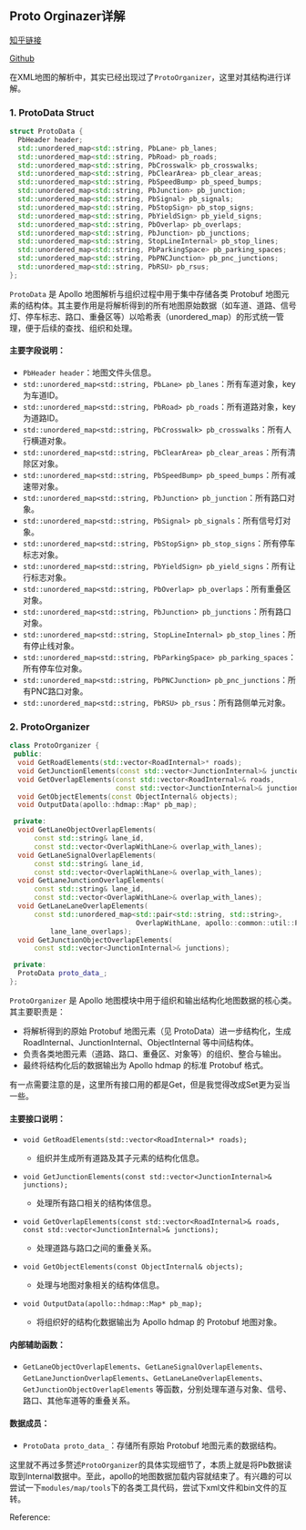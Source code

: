 <!--
 * @Author: LOTEAT
 * @Date: 2025-07-05 20:16:24
-->

## Proto Orginazer详解

[知乎链接](https://zhuanlan.zhihu.com/p/1925574451619169650)

[Github](https://github.com/LOTEAT/Apollo-Notes/blob/master/map/ProtoOrganizer/proto_organizer.md)

在XML地图的解析中，其实已经出现过了`ProtoOrganizer`，这里对其结构进行详解。

### 1. ProtoData Struct

```cpp
struct ProtoData {
  PbHeader header;
  std::unordered_map<std::string, PbLane> pb_lanes;
  std::unordered_map<std::string, PbRoad> pb_roads;
  std::unordered_map<std::string, PbCrosswalk> pb_crosswalks;
  std::unordered_map<std::string, PbClearArea> pb_clear_areas;
  std::unordered_map<std::string, PbSpeedBump> pb_speed_bumps;
  std::unordered_map<std::string, PbJunction> pb_junction;
  std::unordered_map<std::string, PbSignal> pb_signals;
  std::unordered_map<std::string, PbStopSign> pb_stop_signs;
  std::unordered_map<std::string, PbYieldSign> pb_yield_signs;
  std::unordered_map<std::string, PbOverlap> pb_overlaps;
  std::unordered_map<std::string, PbJunction> pb_junctions;
  std::unordered_map<std::string, StopLineInternal> pb_stop_lines;
  std::unordered_map<std::string, PbParkingSpace> pb_parking_spaces;
  std::unordered_map<std::string, PbPNCJunction> pb_pnc_junctions;
  std::unordered_map<std::string, PbRSU> pb_rsus;
};

```

`ProtoData` 是 Apollo 地图解析与组织过程中用于集中存储各类 Protobuf 地图元素的结构体。其主要作用是将解析得到的所有地图原始数据（如车道、道路、信号灯、停车标志、路口、重叠区等）以哈希表（unordered_map）的形式统一管理，便于后续的查找、组织和处理。

#### 主要字段说明：

-   `PbHeader header`：地图文件头信息。
-   `std::unordered_map<std::string, PbLane> pb_lanes`：所有车道对象，key为车道ID。
-   `std::unordered_map<std::string, PbRoad> pb_roads`：所有道路对象，key为道路ID。
-   `std::unordered_map<std::string, PbCrosswalk> pb_crosswalks`：所有人行横道对象。
-   `std::unordered_map<std::string, PbClearArea> pb_clear_areas`：所有清除区对象。
-   `std::unordered_map<std::string, PbSpeedBump> pb_speed_bumps`：所有减速带对象。
-   `std::unordered_map<std::string, PbJunction> pb_junction`：所有路口对象。
-   `std::unordered_map<std::string, PbSignal> pb_signals`：所有信号灯对象。
-   `std::unordered_map<std::string, PbStopSign> pb_stop_signs`：所有停车标志对象。
-   `std::unordered_map<std::string, PbYieldSign> pb_yield_signs`：所有让行标志对象。
-   `std::unordered_map<std::string, PbOverlap> pb_overlaps`：所有重叠区对象。
-   `std::unordered_map<std::string, PbJunction> pb_junctions`：所有路口对象。
-   `std::unordered_map<std::string, StopLineInternal> pb_stop_lines`：所有停止线对象。
-   `std::unordered_map<std::string, PbParkingSpace> pb_parking_spaces`：所有停车位对象。
-   `std::unordered_map<std::string, PbPNCJunction> pb_pnc_junctions`：所有PNC路口对象。
-   `std::unordered_map<std::string, PbRSU> pb_rsus`：所有路侧单元对象。

### 2. ProtoOrganizer

```cpp
class ProtoOrganizer {
 public:
  void GetRoadElements(std::vector<RoadInternal>* roads);
  void GetJunctionElements(const std::vector<JunctionInternal>& junctions);
  void GetOverlapElements(const std::vector<RoadInternal>& roads,
                          const std::vector<JunctionInternal>& junctions);
  void GetObjectElements(const ObjectInternal& objects);
  void OutputData(apollo::hdmap::Map* pb_map);

 private:
  void GetLaneObjectOverlapElements(
      const std::string& lane_id,
      const std::vector<OverlapWithLane>& overlap_with_lanes);
  void GetLaneSignalOverlapElements(
      const std::string& lane_id,
      const std::vector<OverlapWithLane>& overlap_with_lanes);
  void GetLaneJunctionOverlapElements(
      const std::string& lane_id,
      const std::vector<OverlapWithLane>& overlap_with_lanes);
  void GetLaneLaneOverlapElements(
      const std::unordered_map<std::pair<std::string, std::string>,
                               OverlapWithLane, apollo::common::util::PairHash>&
          lane_lane_overlaps);
  void GetJunctionObjectOverlapElements(
      const std::vector<JunctionInternal>& junctions);

 private:
  ProtoData proto_data_;
};
```

`ProtoOrganizer` 是 Apollo 地图模块中用于组织和输出结构化地图数据的核心类。其主要职责是：

-   将解析得到的原始 Protobuf 地图元素（见 ProtoData）进一步结构化，生成 RoadInternal、JunctionInternal、ObjectInternal 等中间结构体。
-   负责各类地图元素（道路、路口、重叠区、对象等）的组织、整合与输出。
-   最终将结构化后的数据输出为 Apollo hdmap 的标准 Protobuf 格式。

有一点需要注意的是，这里所有接口用的都是Get，但是我觉得改成Set更为妥当一些。

#### 主要接口说明：

-   `void GetRoadElements(std::vector<RoadInternal>* roads);`
    -   组织并生成所有道路及其子元素的结构化信息。

-   `void GetJunctionElements(const std::vector<JunctionInternal>& junctions);`
    -   处理所有路口相关的结构体信息。

-   `void GetOverlapElements(const std::vector<RoadInternal>& roads, const std::vector<JunctionInternal>& junctions);`
    -   处理道路与路口之间的重叠关系。

-   `void GetObjectElements(const ObjectInternal& objects);`
    -   处理与地图对象相关的结构体信息。

-   `void OutputData(apollo::hdmap::Map* pb_map);`
    -   将组织好的结构化数据输出为 Apollo hdmap 的 Protobuf 地图对象。

#### 内部辅助函数：

-   `GetLaneObjectOverlapElements`、`GetLaneSignalOverlapElements`、`GetLaneJunctionOverlapElements`、`GetLaneLaneOverlapElements`、`GetJunctionObjectOverlapElements` 等函数，分别处理车道与对象、信号、路口、其他车道等的重叠关系。

#### 数据成员：

-   `ProtoData proto_data_`：存储所有原始 Protobuf 地图元素的数据结构。

这里就不再过多赘述`ProtoOrganizer`的具体实现细节了，本质上就是将Pb数据读取到Internal数据中。至此，apollo的地图数据加载内容就结束了。有兴趣的可以尝试一下`modules/map/tools`下的各类工具代码，尝试下xml文件和bin文件的互转。



Reference:

